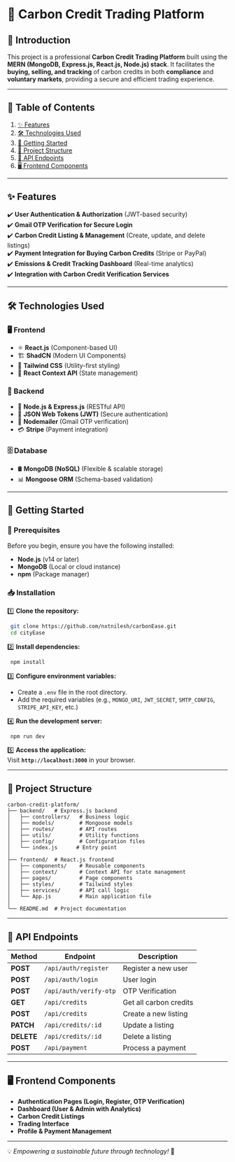 # 🌿 Carbon Credit Trading Platform

## 📌 Introduction

This project is a professional **Carbon Credit Trading Platform** built using the **MERN (MongoDB, Express.js, React.js, Node.js) stack**. It facilitates the **buying, selling, and tracking** of carbon credits in both **compliance** and **voluntary markets**, providing a secure and efficient trading experience.

---

## 📖 Table of Contents

1. [✨ Features](#-features)
2. [🛠️ Technologies Used](#-technologies-used)
3. [🚀 Getting Started](#-getting-started)
4. [📁 Project Structure](#-project-structure)
5. [🔗 API Endpoints](#-api-endpoints)
6. [🖥️ Frontend Components](#-frontend-components)
---

## ✨ Features

✔️ **User Authentication & Authorization** (JWT-based security)  
✔️ **Gmail OTP Verification for Secure Login**  
✔️ **Carbon Credit Listing & Management** (Create, update, and delete listings)  
✔️ **Payment Integration for Buying Carbon Credits** (Stripe or PayPal)  
✔️ **Emissions & Credit Tracking Dashboard** (Real-time analytics)  
✔️ **Integration with Carbon Credit Verification Services**  

---

## 🛠️ Technologies Used

### 🖥️ Frontend
- ⚛️ **React.js** (Component-based UI)  
- 🏗️ **ShadCN** (Modern UI Components)  
- 🌊 **Tailwind CSS** (Utility-first styling)  
- 📜 **React Context API** (State management)  

### 🔗 Backend
- 🚀 **Node.js & Express.js** (RESTful API)  
- 🔐 **JSON Web Tokens (JWT)** (Secure authentication)  
- 📧 **Nodemailer** (Gmail OTP verification)  
- 💳 **Stripe** (Payment integration)  

### 🗄️ Database
- 🛢️ **MongoDB (NoSQL)** (Flexible & scalable storage)  
- 📊 **Mongoose ORM** (Schema-based validation)  

---

## 🚀 Getting Started

### 📌 Prerequisites

Before you begin, ensure you have the following installed:
- **Node.js** (v14 or later)  
- **MongoDB** (Local or cloud instance)  
- **npm**  (Package manager)  

### 📥 Installation

1️⃣ **Clone the repository:**
```sh
 git clone https://github.com/nxtnilesh/carbonEase.git
 cd cityEase
```

2️⃣ **Install dependencies:**
```sh
 npm install
```

3️⃣ **Configure environment variables:**
- Create a `.env` file in the root directory.
- Add the required variables (e.g., `MONGO_URI`, `JWT_SECRET`, `SMTP_CONFIG`, `STRIPE_API_KEY`, etc.)

4️⃣ **Run the development server:**
```sh
 npm run dev
```

5️⃣ **Access the application:**  
Visit **`http://localhost:3000`** in your browser.

---

## 📁 Project Structure
```
carbon-credit-platform/
├── backend/   # Express.js backend
│   ├── controllers/   # Business logic
│   ├── models/        # Mongoose models
│   ├── routes/        # API routes
│   ├── utils/         # Utility functions
│   ├── config/        # Configuration files
│   └── index.js      # Entry point
│
├── frontend/  # React.js frontend
│   ├── components/    # Reusable components
│   ├── context/       # Context API for state management
│   ├── pages/         # Page components
│   ├── styles/        # Tailwind styles
│   ├── services/      # API call logic
│   └── App.js         # Main application file
│
└── README.md  # Project documentation
```

---

## 🔗 API Endpoints

| Method | Endpoint            | Description |
|--------|--------------------|-------------|
| **POST** | `/api/auth/register` | Register a new user |
| **POST** | `/api/auth/login` | User login |
| **POST** | `/api/auth/verify-otp` | OTP Verification |
| **GET** | `/api/credits` | Get all carbon credits |
| **POST** | `/api/credits` | Create a new listing |
| **PATCH** | `/api/credits/:id` | Update a listing |
| **DELETE** | `/api/credits/:id` | Delete a listing |
| **POST** | `/api/payment` | Process a payment |

---

## 🖥️ Frontend Components
- **Authentication Pages (Login, Register, OTP Verification)**  
- **Dashboard (User & Admin with Analytics)**  
- **Carbon Credit Listings**  
- **Trading Interface**  
- **Profile & Payment Management**  

---

💡 *Empowering a sustainable future through technology!* 🌱

